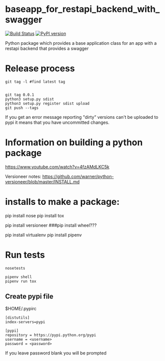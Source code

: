 
# baseapp_for_restapi_backend_with_swagger

[![Build Status](https://travis-ci.org/rmetcalf9/baseapp_for_restapi_backend_with_swagger.svg?branch=master)](https://travis-ci.org/rmetcalf9/baseapp_for_restapi_backend_with_swagger)
[![PyPI version](https://badge.fury.io/py/baseapp_for_restapi_backend_with_swagger.svg)](https://badge.fury.io/py/baseapp_for_restapi_backend_with_swagger)


Python package which provides a base application class for an app with a restapi backend that provides a swagger


# Release process

````
git tag -l #find latest tag


git tag 0.0.1
python3 setup.py sdist
python3 setup.py register sdist upload
git push --tags 
````

If you get an error message reporting "dirty" versions can't be uploaded to pypi it means that you have uncommitted changes.


# Information on building a python package

https://www.youtube.com/watch?v=4fzAMdLKC5k


Versioneer notes: https://github.com/warner/python-versioneer/blob/master/INSTALL.md

# installs to make a package:

pip install nose
pip install tox


pip install versioneer
###pip install wheel???

pip install virtualenv
pip install pipenv

# Run tests
````
nosetests
````

````
pipenv shell
pipenv run tox
````

## Create pypi file

$HOME/.pypirc
````
[distutils]
index-servers=pypi

[pypi]
repository = https://pypi.python.org/pypi
username = <username>
password = <password>

````

If you leave password blank you will be prompted
